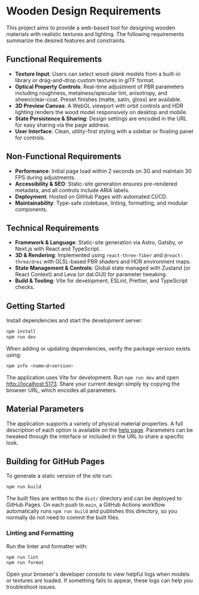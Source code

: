 # Wooden Design Requirements

This project aims to provide a web-based tool for designing wooden materials with realistic textures and lighting. The following requirements summarize the desired features and constraints.

## Functional Requirements

- **Texture Input**: Users can select wood-plank models from a built-in library or drag-and-drop custom textures in glTF format.
- **Optical Property Controls**: Real-time adjustment of PBR parameters including roughness, metalness/specular tint, anisotropy, and sheen/clear-coat. Preset finishes (matte, satin, gloss) are available.
- **3D Preview Canvas**: A WebGL viewport with orbit controls and HDR lighting renders the wood model responsively on desktop and mobile.
- **State Persistence & Sharing**: Design settings are encoded in the URL for easy sharing via the page address.
- **User Interface**: Clean, utility-first styling with a sidebar or floating panel for controls.

## Non-Functional Requirements

- **Performance**: Initial page load within 2 seconds on 3G and maintain 30 FPS during adjustments.
- **Accessibility & SEO**: Static-site generation ensures pre-rendered metadata, and all controls include ARIA labels.
- **Deployment**: Hosted on GitHub Pages with automated CI/CD.
- **Maintainability**: Type-safe codebase, linting, formatting, and modular components.

## Technical Requirements

- **Framework & Language**: Static-site generation via Astro, Gatsby, or Next.js with React and TypeScript.
- **3D & Rendering**: Implemented using `react-three-fiber` and `@react-three/drei` with GLSL-based PBR shaders and HDR environment maps.
- **State Management & Controls**: Global state managed with Zustand (or React Context) and Leva (or dat.GUI) for parameter tweaking.
- **Build & Tooling**: Vite for development, ESLint, Prettier, and TypeScript checks.

## Getting Started

Install dependencies and start the development server:

```bash
npm install
npm run dev
```

When adding or updating dependencies, verify the package version exists using:

```bash
npm info <name>@<version>
```

The application uses Vite for development. Run `npm run dev` and open <http://localhost:5173>. Share your current design simply by copying the browser URL, which encodes all parameters.

## Material Parameters

The application supports a variety of physical material properties. A full description of each option is available on the [help page](./help).
Parameters can be tweaked through the interface or included in the URL to share a specific look.

## Building for GitHub Pages

To generate a static version of the site run:

```bash
npm run build
```

The built files are written to the `dist/` directory and can be deployed to GitHub Pages.
On each push to `main`, a GitHub Actions workflow automatically runs
`npm run build` and publishes this directory, so you normally do not need to
commit the built files.

### Linting and Formatting

Run the linter and formatter with:

```bash
npm run lint
npm run format
```

Open your browser's developer console to view helpful logs when models or textures are loaded. If something fails to appear, these logs can help you troubleshoot issues.
